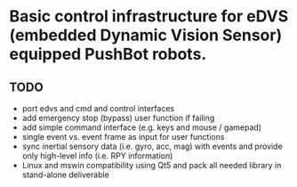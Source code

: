 # Basic control infrastructure for eDVS (embedded Dynamic Vision Sensor) equipped PushBot robots. #

## TODO ##
* port edvs and cmd and control interfaces 
* add emergency stop (bypass) user function if failing
* add simple command interface (e.g. keys and mouse / gamepad)
* single event vs. event frame as input for user functions
* sync inertial sensory data (i.e. gyro, acc, mag) with events and provide only high-level info (i.e. RPY information)
* Linux and mswin compatibility using Qt5 and pack all needed library in stand-alone deliverable
